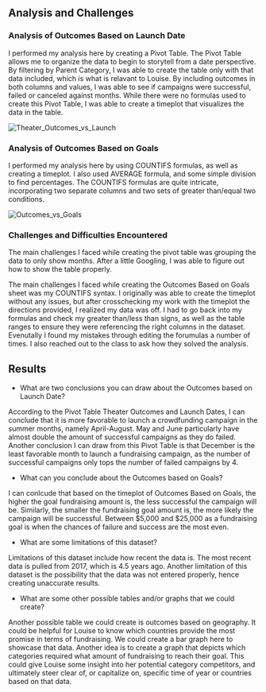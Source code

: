
## Analysis and Challenges

### Analysis of Outcomes Based on Launch Date

I performed my analysis here by creating a Pivot Table. The Pivot Table allows me to organize the data to begin to storytell from a date perspective. By filtering by Parent Category, I was able to create the table only with that data included, which is what is relavant to Louise. By including outcomes in both columns and values, I was able to see if campaigns were successful, failed or canceled against months. While there were no formulas used to create this Pivot Table, I was able to create a timeplot that visualizes the data in the table. 


![Theater_Outcomes_vs_Launch](https://user-images.githubusercontent.com/110838228/186536604-3b844758-12fc-4ea7-8c07-06dc202ebb10.png)


### Analysis of Outcomes Based on Goals

I performed my analysis here by using COUNTIFS formulas, as well as creating a timeplot. I also used AVERAGE formula, and some simple division to find percentages. The COUNTIFS formulas are quite intricate, incorporating two separate columns and two sets of greater than/equal two conditions. 

![Outcomes_vs_Goals](https://user-images.githubusercontent.com/110838228/186536615-55812927-fb3a-4c36-98eb-439e5f805418.png)



### Challenges and Difficulties Encountered

The main challenges I faced while creating the pivot table was grouping the data to only show months. After a little Googling, I was able to figure out how to show the table properly.


The main challenges I faced while creating the Outcomes Based on Goals sheet was my COUNTIFS syntax. I originally was able to create the timeplot without any issues, but after crosschecking my work with the timeplot the directions provided, I realized my data was off. I had to go back into my formulas and check my greater than/less than signs, as well as the table ranges to ensure they were referencing the right columns in the dataset. Evenutally I found my mistakes through editing the forumulas a number of times. I also reached out to the class to ask how they solved the analysis.  

## Results

- What are two conclusions you can draw about the Outcomes based on Launch Date?

According to the Pivot Table Theater Outcomes and Launch Dates, I can conclude that it is more favorable to launch a crowdfunding campaign in the summer months, namely April-August. May and June particularly have almost double the amount of successful campaigns as they do failed. Another conclusion I can draw from this Pivot Table is that December is the least favorable month to launch a fundraising campaign, as the number of successful campaigns only tops the number of failed campaigns by 4.

- What can you conclude about the Outcomes based on Goals?

I can conlcude that based on the timeplot of Outcomes Based on Goals, the higher the goal fundraising amount is, the less successful the campaign will be. Similarly, the smaller the fundraising goal amount is, the more likely the campaign will be successful. Between $5,000 and $25,000 as a fundraising goal is when the chances of failure and success are the most even.


- What are some limitations of this dataset?

Limitations of this dataset include how recent the data is. The most recent data is pulled from 2017, which is 4.5 years ago. Another limitation of this dataset is the possibility that the data was not entered properly, hence creating unaccurate results.

- What are some other possible tables and/or graphs that we could create?

Another possible table we could create is outcomes based on geography. It could be helpful for Louise to know which countries provide the most promise in terms of fundraising. We could create a bar graph here to showcase that data. Another idea is to create a graph that depicts which categories required what amount of fundraising to reach their goal. This could give Louise some insight into her potential category competitors, and ultimately steer clear of, or capitalize on, specific time of year or countries based on that data.
